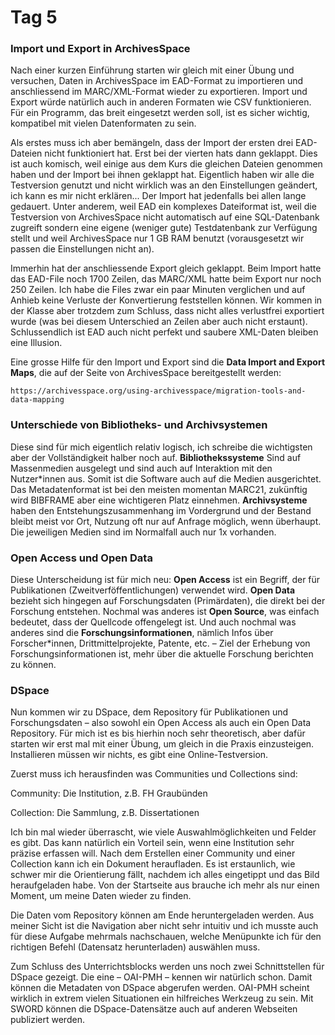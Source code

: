 # Tag 5

### Import und Export in ArchivesSpace
Nach einer kurzen Einführung starten wir gleich mit einer Übung und versuchen, Daten in ArchivesSpace im EAD-Format zu importieren und anschliessend im MARC/XML-Format wieder zu exportieren. Import und Export würde natürlich auch in anderen Formaten wie CSV funktionieren. Für ein Programm, das breit eingesetzt werden soll, ist es sicher wichtig, kompatibel mit vielen Datenformaten zu sein.

Als erstes muss ich aber bemängeln, dass der Import der ersten drei EAD-Dateien nicht funktioniert hat. Erst bei der vierten hats dann geklappt. Dies ist auch komisch, weil einige aus dem Kurs die gleichen Dateien genommen haben und der Import bei ihnen geklappt hat. Eigentlich haben wir alle die Testversion genutzt und nicht wirklich was an den Einstellungen geändert, ich kann es mir nicht erklären... Der Import hat jedenfalls bei allen lange gedauert. Unter anderem, weil EAD ein komplexes Dateiformat ist, weil die Testversion von ArchivesSpace nicht automatisch auf eine SQL-Datenbank zugreift sondern eine eigene (weniger gute) Testdatenbank zur Verfügung stellt und weil ArchivesSpace nur 1 GB RAM benutzt (vorausgesetzt wir passen die Einstellungen nicht an).

Immerhin hat der anschliessende Export gleich geklappt. Beim Import hatte das EAD-File noch 1700 Zeilen, das MARC/XML hatte beim Export nur noch 250 Zeilen. Ich habe die Files zwar ein paar Minuten verglichen und auf Anhieb keine Verluste der Konvertierung feststellen können. Wir kommen in der Klasse aber trotzdem zum Schluss, dass nicht alles verlustfrei exportiert wurde (was bei diesem Unterschied an Zeilen aber auch nicht erstaunt). Schlussendlich ist EAD auch nicht perfekt und saubere XML-Daten bleiben eine Illusion.

Eine grosse Hilfe für den Import und Export sind die **Data Import and Export Maps**, die auf der Seite von ArchivesSpace bereitgestellt werden: <p>
``` https://archivesspace.org/using-archivesspace/migration-tools-and-data-mapping ```

### Unterschiede von Bibliotheks- und Archivsystemen
Diese sind für mich eigentlich relativ logisch, ich schreibe die wichtigsten aber der Vollständigkeit halber noch auf.
**Bibliothekssysteme** Sind auf Massenmedien ausgelegt und sind auch auf Interaktion mit den Nutzer\*innen aus. Somit ist die Software auch auf die Medien ausgerichtet. Das Metadatenformat ist bei den meisten momentan MARC21, zukünftig wird BIBFRAME aber eine wichtigeren Platz einnehmen.
**Archivsysteme** haben den Entstehungszusammenhang im Vordergrund und der Bestand bleibt meist vor Ort, Nutzung oft nur auf Anfrage möglich, wenn überhaupt. Die jeweiligen Medien sind im Normalfall auch nur 1x vorhanden.

### Open Access und Open Data
Diese Unterscheidung ist für mich neu: **Open Access** ist ein Begriff, der für Publikationen (Zweitverföffentlichungen) verwendet wird. **Open Data** bezieht sich hingegen auf Forschungsdaten (Primärdaten), die direkt bei der Forschung entstehen. Nochmal was anderes ist **Open Source**, was einfach bedeutet, dass der Quellcode offengelegt ist. Und auch nochmal was anderes sind die **Forschungsinformationen**, nämlich Infos über Forscher\*innen, Drittmittelprojekte, Patente, etc. – Ziel der Erhebung von Forschungsinformationen ist, mehr über die aktuelle Forschung berichten zu können.

### DSpace
Nun kommen wir zu DSpace, dem Repository für Publikationen und Forschungsdaten – also sowohl ein Open Access als auch ein Open Data Repository. Für mich ist es bis hierhin noch sehr theoretisch, aber dafür starten wir erst mal mit einer Übung, um gleich in die Praxis einzusteigen. Installieren müssen wir nichts, es gibt eine Online-Testversion.

Zuerst muss ich herausfinden was Communities und Collections sind: <p>
Community: Die Institution, z.B. FH Graubünden <p>
Collection: Die Sammlung, z.B. Dissertationen

Ich bin mal wieder überrascht, wie viele Auswahlmöglichkeiten und Felder es gibt. Das kann natürlich ein Vorteil sein, wenn eine Institution sehr präzise erfassen will. Nach dem Erstellen einer Community und einer Collection kann ich ein Dokument heraufladen. Es ist erstaunlich, wie schwer mir die Orientierung fällt, nachdem ich alles eingetippt und das Bild heraufgeladen habe. Von der Startseite aus brauche ich mehr als nur einen Moment, um meine Daten wieder zu finden.

Die Daten vom Repository können am Ende heruntergeladen werden. Aus meiner Sicht ist die Navigation aber nicht sehr intuitiv und ich musste auch für diese Aufgabe mehrmals nachschauen, welche Menüpunkte ich für den richtigen Befehl (Datensatz herunterladen) auswählen muss.

Zum Schluss des Unterrichtsblocks werden uns noch zwei Schnittstellen für DSpace gezeigt. Die eine – OAI-PMH – kennen wir natürlich schon. Damit können die Metadaten von DSpace abgerufen werden. OAI-PMH scheint wirklich in extrem vielen Situationen ein hilfreiches Werkzeug zu sein. Mit SWORD können die DSpace-Datensätze auch auf anderen Webseiten publiziert werden.